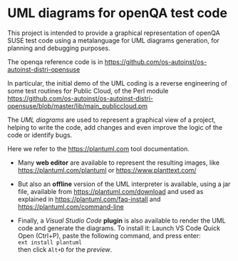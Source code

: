 # UML diagrams for openQA test code #

This project is intended to provide a graphical representation of openQA SUSE test code using a metalanguage for UML diagrams generation, for planning and debugging purposes.

The openqa reference code is in <https://github.com/os-autoinst/os-autoinst-distri-opensuse>

In particular, the initial demo of the UML coding is a reverse engineering of some test routines for Public Cloud, of the Perl module <https://github.com/os-autoinst/os-autoinst-distri-opensuse/blob/master/lib/main_publiccloud.pm>

The *UML diagrams* are used to represent a graphical view of a project, helping to write the code, add changes and even improve the logic of the code or identify bugs.

Here we refer to the https://plantuml.com tool documentation.

- Many **web editor** are available to represent the resulting images, like <https://plantuml.com/plantuml> or <https://www.planttext.com/>

- But also an **offline** version of the UML interpreter is available, using a jar file, available from <https://plantuml.com/download> and used as explained in <https://plantuml.com/faq-install>  and <https://plantuml.com/command-line>

- Finally, a *Visual Studio Code* **plugin** is also available to render the UML code and generate the diagrams. 
To install it: Launch VS Code Quick Open (Ctrl+P), paste the following command, and press enter: <br>
`ext install plantuml` <br>
then click `Alt+D` for the _preview_.

